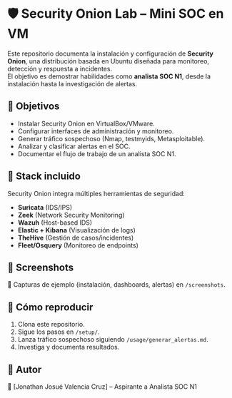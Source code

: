# 🛡️ Security Onion Lab – Mini SOC en VM

Este repositorio documenta la instalación y configuración de **Security Onion**, una distribución basada en Ubuntu diseñada para monitoreo, detección y respuesta a incidentes.  
El objetivo es demostrar habilidades como **analista SOC N1**, desde la instalación hasta la investigación de alertas.

## 🔹 Objetivos
- Instalar Security Onion en VirtualBox/VMware.
- Configurar interfaces de administración y monitoreo.
- Generar tráfico sospechoso (Nmap, testmyids, Metasploitable).
- Analizar y clasificar alertas en el SOC.
- Documentar el flujo de trabajo de un analista SOC N1.

## 🔹 Stack incluido
Security Onion integra múltiples herramientas de seguridad:
- **Suricata** (IDS/IPS)
- **Zeek** (Network Security Monitoring)
- **Wazuh** (Host-based IDS)
- **Elastic + Kibana** (Visualización de logs)
- **TheHive** (Gestión de casos/incidentes)
- **Fleet/Osquery** (Monitoreo de endpoints)

## 🔹 Screenshots
📸 Capturas de ejemplo (instalación, dashboards, alertas) en `/screenshots`.

## 🔹 Cómo reproducir
1. Clona este repositorio.
2. Sigue los pasos en `/setup/`.
3. Lanza tráfico sospechoso siguiendo `/usage/generar_alertas.md`.
4. Investiga y documenta resultados.

## 🔹 Autor
👤 [Jonathan Josué Valencia Cruz] – Aspirante a Analista SOC N1 
